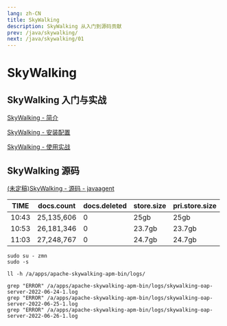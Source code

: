 ```yaml
---
lang: zh-CN
title: SkyWalking
description: SkyWalking 从入门到源码贡献
prev: /java/skywalking/
next: /java/skywalking/01
---
```


# SkyWalking

## SkyWalking 入门与实战

[SkyWalking - 简介](/doc/java/skywalking/01/)

[SkyWalking - 安装配置](/doc/java/skywalking/02/)

[SkyWalking - 使用实战](/doc/java/skywalking/03/)

## SkyWalking 源码

[(未定稿)SkyWalking - 源码 - javaagent](/doc/java/skywalking/03/)






| TIME  | docs.count | docs.deleted | store.size | pri.store.size |
|-------|------------|--------------|------------|----------------|
| 10:43 | 25,135,606 | 0            | 25gb       | 25gb           |
| 10:53 | 26,181,346 | 0            | 23.7gb     | 23.7gb         |
| 11:03 | 27,248,767 | 0            | 24.7gb     | 24.7gb         |


```shell
sudo su - zmn
sudo -s

ll -h /a/apps/apache-skywalking-apm-bin/logs/

grep "ERROR" /a/apps/apache-skywalking-apm-bin/logs/skywalking-oap-server-2022-06-24-1.log
grep "ERROR" /a/apps/apache-skywalking-apm-bin/logs/skywalking-oap-server-2022-06-25-1.log
grep "ERROR" /a/apps/apache-skywalking-apm-bin/logs/skywalking-oap-server-2022-06-26-1.log
```

